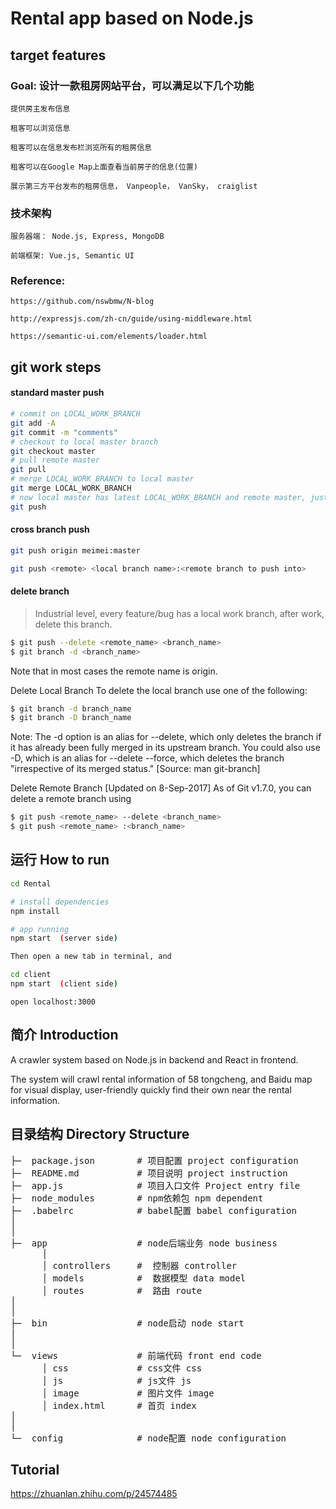 # Rental app based on Node.js

## target features

### Goal: 设计一款租房网站平台，可以满足以下几个功能

 	提供房主发布信息
 
 	租客可以浏览信息
 
 	租客可以在信息发布栏浏览所有的租房信息
 
 	租客可以在Google Map上面查看当前房子的信息(位置)
 
 	展示第三方平台发布的租房信息， Vanpeople， VanSky， craiglist


### 技术架构

	服务器端： Node.js, Express, MongoDB

	前端框架: Vue.js, Semantic UI

### Reference: 

	https://github.com/nswbmw/N-blog

	http://expressjs.com/zh-cn/guide/using-middleware.html

	https://semantic-ui.com/elements/loader.html


## git work steps

#### standard master push

```bash
# commit on LOCAL_WORK_BRANCH
git add -A
git commit -m "comments"
# checkout to local master branch
git checkout master
# pull remote master
git pull
# merge LOCAL_WORK_BRANCH to local master
git merge LOCAL_WORK_BRANCH
# now local master has latest LOCAL_WORK_BRANCH and remote master, just push to remote master
git push
```

#### cross branch push
```bash
git push origin meimei:master
```

```bash
git push <remote> <local branch name>:<remote branch to push into>
```

#### delete branch

> Industrial level, every feature/bug has a local work branch, after work, delete this branch.

```bash
$ git push --delete <remote_name> <branch_name>
$ git branch -d <branch_name>
```
Note that in most cases the remote name is origin.

Delete Local Branch
To delete the local branch use one of the following:
```bash
$ git branch -d branch_name
$ git branch -D branch_name
```
Note: The -d option is an alias for --delete, which only deletes the branch if it has already been fully merged in its upstream branch. You could also use -D, which is an alias for --delete --force, which deletes the branch "irrespective of its merged status." [Source: man git-branch]

Delete Remote Branch [Updated on 8-Sep-2017]
As of Git v1.7.0, you can delete a remote branch using
```bash
$ git push <remote_name> --delete <branch_name>
$ git push <remote_name> :<branch_name>
```

## 运行 How to run

```bash
cd Rental

# install dependencies
npm install

# app running
npm start  (server side)

Then open a new tab in terminal, and

cd client
npm start  (client side)
```


	open localhost:3000


## 简介 Introduction

A crawler system based on Node.js in backend and React in frontend.

The system will crawl rental information of 58 tongcheng, and Baidu map for visual display, user-friendly quickly find their own near the rental information.

## 目录结构 Directory Structure
<pre>
├─  package.json        # 项目配置 project configuration
├─  README.md           # 项目说明 project instruction
├─  app.js              # 项目入口文件 Project entry file
├─  node_modules        # npm依赖包 npm dependent
├─  .babelrc            # babel配置 babel configuration
│
│
├─  app                 # node后端业务 node business
      │
      │ controllers     #  控制器 controller
      │ models          #  数据模型 data model
      │ routes          #  路由 route
│
│
├─  bin                 # node启动 node start
│
│
└─  views               # 前端代码 front end code 
      │ css             # css文件 css
      │ js              # js文件 js
      │ image           # 图片文件 image
      │ index.html      # 首页 index
│
│
└─  config              # node配置 node configuration
</pre>


## Tutorial

https://zhuanlan.zhihu.com/p/24574485
